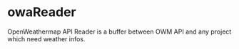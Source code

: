 # owaReader

OpenWeathermap API Reader is a buffer between OWM API  and any project which need weather infos.
